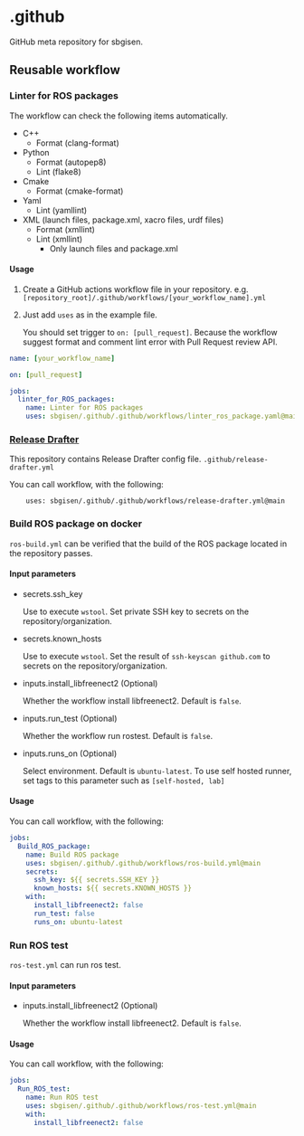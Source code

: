 # .github
GitHub meta repository for sbgisen.


## Reusable workflow

### Linter for ROS packages

The workflow can check the following items automatically.

- C++
  - Format (clang-format)
- Python
  - Format (autopep8)
  - Lint (flake8)
- Cmake
  - Format (cmake-format)
- Yaml
  - Lint (yamllint)
- XML (launch files, package.xml, xacro files, urdf files)
  - Format (xmllint)
  - Lint (xmllint)
    - Only launch files and package.xml

#### Usage

1. Create a GitHub actions workflow file in your repository. e.g. `[repository_root]/.github/workflows/[your_workflow_name].yml`
2. Just add `uses` as in the example file.

    You should set trigger to `on: [pull_request]`.
    Because the workflow suggest format and comment lint error with Pull Request review API.

```yaml
name: [your_workflow_name]

on: [pull_request]

jobs:
  linter_for_ROS_packages:
    name: Linter for ROS packages
    uses: sbgisen/.github/.github/workflows/linter_ros_package.yaml@main
```

### [Release Drafter](https://github.com/release-drafter/release-drafter)

This repository contains Release Drafter config file. 
`.github/release-drafter.yml`

You can call workflow, with the following:
```
    uses: sbgisen/.github/.github/workflows/release-drafter.yml@main
```

### Build ROS package on docker

`ros-build.yml` can be verified that the build of the ROS package located in the repository passes.

#### Input parameters

- secrets.ssh_key

  Use to execute `wstool`.
  Set private SSH key to secrets on the repository/organization.

- secrets.known_hosts

  Use to execute `wstool`.
  Set the result of `ssh-keyscan github.com` to secrets on the repository/organization.

- inputs.install_libfreenect2 (Optional)

  Whether the workflow install libfreenect2.
  Default is `false`.

- inputs.run_test (Optional)

  Whether the workflow run rostest.
  Default is `false`.

- inputs.runs_on (Optional)

  Select environment.
  Default is `ubuntu-latest`.
  To use self hosted runner, set tags to this parameter such as `[self-hosted, lab]`

#### Usage

You can call workflow, with the following:

```yaml
jobs:
  Build_ROS_package:
    name: Build ROS package
    uses: sbgisen/.github/.github/workflows/ros-build.yml@main
    secrets:
      ssh_key: ${{ secrets.SSH_KEY }}
      known_hosts: ${{ secrets.KNOWN_HOSTS }}
    with:
      install_libfreenect2: false
      run_test: false
      runs_on: ubuntu-latest
```

### Run ROS test

`ros-test.yml` can run ros test.

#### Input parameters

- inputs.install_libfreenect2 (Optional)

  Whether the workflow install libfreenect2.
  Default is `false`.

#### Usage

You can call workflow, with the following:

```yaml
jobs:
  Run_ROS_test:
    name: Run ROS test
    uses: sbgisen/.github/.github/workflows/ros-test.yml@main
    with:
      install_libfreenect2: false
```
